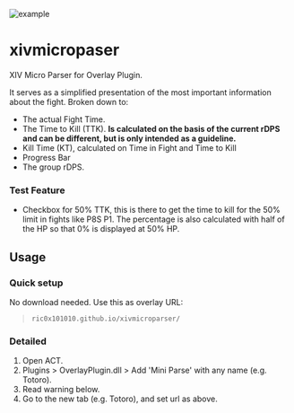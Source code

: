 ![example](https://ric0x101010.github.io/xivmicroparser/img/example.png)

# xivmicropaser
XIV Micro Parser for Overlay Plugin.

It serves as a simplified presentation of the most important information about the fight.
Broken down to:
- The actual Fight Time.
- The Time to Kill (TTK). **Is calculated on the basis of the current rDPS and can be different, but is only intended as a guideline.** 
- Kill Time (KT), calculated on Time in Fight and Time to Kill
- Progress Bar
- The group rDPS.

### Test Feature
- Checkbox for 50% TTK, this is there to get the time to kill for the 50% limit in fights like P8S P1. The percentage is also calculated with half of the HP so that 0% is displayed at 50% HP.

## Usage

### Quick setup

No download needed.
Use this as overlay URL:

> `ric0x101010.github.io/xivmicroparser/`

### Detailed

1. Open ACT.
2. Plugins > OverlayPlugin.dll > Add 'Mini Parse' with any name (e.g. Totoro).
3. Read warning below.
4. Go to the new tab (e.g. Totoro), and set url as above.
